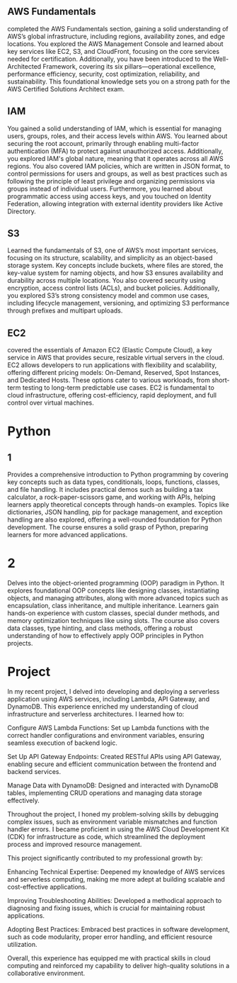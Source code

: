 ## AWS Fundamentals

completed the AWS Fundamentals section, gaining a solid understanding of AWS’s global infrastructure, including regions, availability zones, and edge locations. You explored the AWS Management Console and learned about key services like EC2, S3, and CloudFront, focusing on the core services needed for certification. Additionally, you have been introduced to the Well-Architected Framework, covering its six pillars—operational excellence, performance efficiency, security, cost optimization, reliability, and sustainability. This foundational knowledge sets you on a strong path for the AWS Certified Solutions Architect exam.

## IAM

You gained a solid understanding of IAM, which is essential for managing users, groups, roles, and their access levels within AWS. You learned about securing the root account, primarily through enabling multi-factor authentication (MFA) to protect against unauthorized access. Additionally, you explored IAM's global nature, meaning that it operates across all AWS regions. You also covered IAM policies, which are written in JSON format, to control permissions for users and groups, as well as best practices such as following the principle of least privilege and organizing permissions via groups instead of individual users. Furthermore, you learned about programmatic access using access keys, and you touched on Identity Federation, allowing integration with external identity providers like Active Directory.

## S3

Learned the fundamentals of S3, one of AWS’s most important services, focusing on its structure, scalability, and simplicity as an object-based storage system. Key concepts include buckets, where files are stored, the key-value system for naming objects, and how S3 ensures availability and durability across multiple locations. You also covered security using encryption, access control lists (ACLs), and bucket policies. Additionally, you explored S3’s strong consistency model and common use cases, including lifecycle management, versioning, and optimizing S3 performance through prefixes and multipart uploads.

## EC2

covered the essentials of Amazon EC2 (Elastic Compute Cloud), a key service in AWS that provides secure, resizable virtual servers in the cloud. EC2 allows developers to run applications with flexibility and scalability, offering different pricing models: On-Demand, Reserved, Spot Instances, and Dedicated Hosts. These options cater to various workloads, from short-term testing to long-term predictable use cases. EC2 is fundamental to cloud infrastructure, offering cost-efficiency, rapid deployment, and full control over virtual machines.

# Python

## 1

Provides a comprehensive introduction to Python programming by covering key concepts such as data types, conditionals, loops, functions, classes, and file handling. It includes practical demos such as building a tax calculator, a rock-paper-scissors game, and working with APIs, helping learners apply theoretical concepts through hands-on examples. Topics like dictionaries, JSON handling, pip for package management, and exception handling are also explored, offering a well-rounded foundation for Python development. The course ensures a solid grasp of Python, preparing learners for more advanced applications.

# 2 

Delves into the object-oriented programming (OOP) paradigm in Python. It explores foundational OOP concepts like designing classes, instantiating objects, and managing attributes, along with more advanced topics such as encapsulation, class inheritance, and multiple inheritance. Learners gain hands-on experience with custom classes, special dunder methods, and memory optimization techniques like using slots. The course also covers data classes, type hinting, and class methods, offering a robust understanding of how to effectively apply OOP principles in Python projects.
 

# Project

In my recent project, I delved into developing and deploying a serverless application using AWS services, including Lambda, API Gateway, and DynamoDB. This experience enriched my understanding of cloud infrastructure and serverless architectures. I learned how to:

Configure AWS Lambda Functions: Set up Lambda functions with the correct handler configurations and environment variables, ensuring seamless execution of backend logic.

Set Up API Gateway Endpoints: Created RESTful APIs using API Gateway, enabling secure and efficient communication between the frontend and backend services.

Manage Data with DynamoDB: Designed and interacted with DynamoDB tables, implementing CRUD operations and managing data storage effectively.

Throughout the project, I honed my problem-solving skills by debugging complex issues, such as environment variable mismatches and function handler errors. I became proficient in using the AWS Cloud Development Kit (CDK) for infrastructure as code, which streamlined the deployment process and improved resource management.

This project significantly contributed to my professional growth by:

Enhancing Technical Expertise: Deepened my knowledge of AWS services and serverless computing, making me more adept at building scalable and cost-effective applications.

Improving Troubleshooting Abilities: Developed a methodical approach to diagnosing and fixing issues, which is crucial for maintaining robust applications.

Adopting Best Practices: Embraced best practices in software development, such as code modularity, proper error handling, and efficient resource utilization.

Overall, this experience has equipped me with practical skills in cloud computing and reinforced my capability to deliver high-quality solutions in a collaborative environment.
